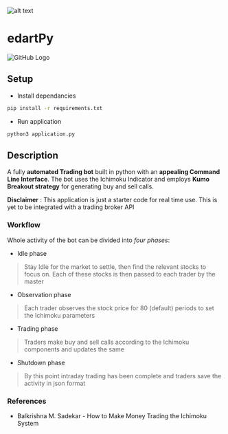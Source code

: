 ![alt text](https://img.shields.io/badge/status-stable-brightgreen)

# edartPy



![GitHub Logo](https://i.morioh.com/2019/10/30/49137bce15d7.jpg)


Setup
-----

* Install dependancies

```bash
pip install -r requirements.txt
```

* Run application

```bash
python3 application.py
```
Description
-----------

A fully **automated Trading bot** built in python with an **appealing Command Line Interface**. The bot uses the Ichimoku Indicator and employs **Kumo Breakout strategy** for generating buy and sell calls.

**Disclaimer** : This application is just a starter code for real time use. This is yet to be integrated with a trading broker API

### Workflow

Whole activity of the bot can be divided into *four phases*:

- Idle phase
> Stay Idle for the market to settle, then find the relevant stocks to focus on. Each of these stocks is then passed to each trader by the master


- Observation phase
> Each trader observes the stock price for 80 (default) periods to set the Ichimoku parameters


- Trading phase
> Traders make buy and sell calls according to the Ichimoku components and updates the same


- Shutdown phase
> By this point intraday trading has been complete and traders save the activity in json format



### References

* Balkrishna M. Sadekar - How to Make Money Trading the Ichimoku System
